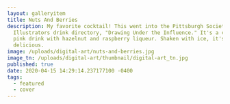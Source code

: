 ```yaml
---
layout: galleryitem
title: Nuts And Berries
description: My favorite cocktail! This went into the Pittsburgh Society of
  Illustrators drink directory, "Drawing Under the Influence." It's a creamy,
  pink drink with hazelnut and raspberry liqueur. Shaken with ice, it's
  delicious.
image: /uploads/digital-art/nuts-and-berries.jpg
image_tn: /uploads/digital-art/thumbnail/digital-art_tn.jpg
published: true
date: 2020-04-15 14:29:14.237177100 -0400
tags:
  - featured
  - cover
---
```

